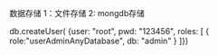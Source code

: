 数据存储
1：文件存储
2: mongdb存储

db.createUser( {user: "root", pwd: "123456", roles: [ { role:"userAdminAnyDatabase", db: "admin" } ]})